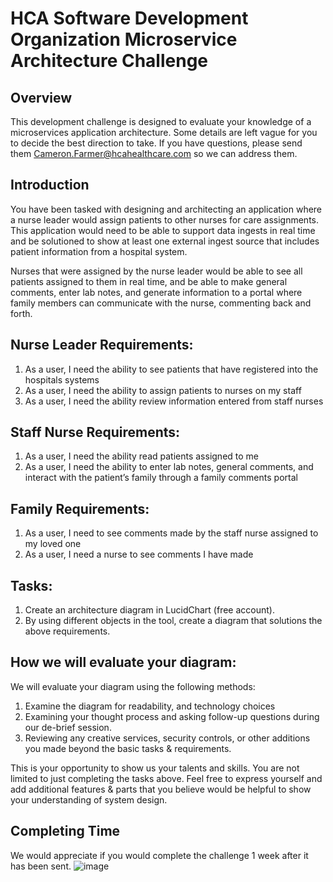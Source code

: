 # HCA Software Development Organization Microservice Architecture Challenge

## Overview
This development challenge is designed to evaluate your knowledge of a microservices application architecture. Some details are left vague for you to decide the best direction to take. If you have questions, please send them Cameron.Farmer@hcahealthcare.com so we can address them.

## Introduction
You have been tasked with designing and architecting an application where a nurse leader would assign patients to other nurses for care assignments. This application would need to be able to support data ingests in real time and be solutioned to show at least one external ingest source that includes patient information from a hospital system. 

Nurses that were assigned by the nurse leader would be able to see all patients assigned to them in real time, and be able to make general comments, enter lab notes, and generate information to a portal where family members can communicate with the nurse, commenting back and forth.

## Nurse Leader Requirements:
1.	As a user, I need the ability to see patients that have registered into the hospitals systems
2.	As a user, I need the ability to assign patients to nurses on my staff
3.	As a user, I need the ability review information entered from staff nurses

## Staff Nurse Requirements:
1.	As a user, I need the ability read patients assigned to me
2.	As a user, I need the ability to enter lab notes, general comments, and interact with the patient’s family through a family comments portal

## Family Requirements:
1.	As a user, I need to see comments made by the staff nurse assigned to my loved one
2.	As a user, I need a nurse to see comments I have made

## Tasks:
1.	Create an architecture diagram in LucidChart (free account).
2.	By using different objects in the tool, create a diagram that solutions the above requirements.

## How we will evaluate your diagram:
We will evaluate your diagram using the following methods:
1.	Examine the diagram for readability, and technology choices
2.	Examining your thought process and asking follow-up questions during our de-brief session.
3.	Reviewing any creative services, security controls, or other additions you made beyond the basic tasks & requirements.

This is your opportunity to show us your talents and skills. You are not limited to just completing the tasks above. Feel free to express yourself and add additional features & parts that you believe would be helpful to show your understanding of system design.

## Completing Time
We would appreciate if you would complete the challenge 1 week after it has been sent.
![image](https://user-images.githubusercontent.com/2333941/230628848-5abe6f00-b31c-436d-b998-e14f99ee66d7.png)

